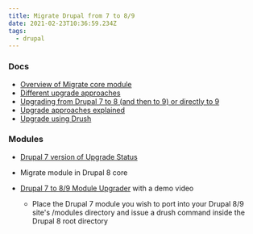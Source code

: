 ```yaml
---
title: Migrate Drupal from 7 to 8/9
date: 2021-02-23T10:36:59.234Z
tags:
  - drupal
---
```

### Docs

* [Overview of Migrate core module](https://www.drupal.org/docs/drupal-apis/migrate-api/migrate-api-overview)
* [Different upgrade approaches](https://www.drupal.org/docs/upgrading-drupal)
* [Upgrading from Drupal 7 to 8 (and then to 9) or directly to 9](https://www.drupal.org/docs/understanding-drupal/drupal-9-release-date-and-what-it-means/what-happens-to-drupal-7-now-that)
* [Upgrade approaches explained](https://www.drupal.org/docs/upgrading-drupal/choosing-the-upgrade-approach)
* [Upgrade using Drush](https://www.drupal.org/docs/upgrading-drupal/upgrade-using-drush)

### Modules

* [Drupal 7 version of Upgrade Status](https://www.drupal.org/project/upgrade_status)
* Migrate module in Drupal 8 core
* [Drupal 7 to 8/9 Module Upgrader](https://www.drupal.org/project/drupalmoduleupgrader) with a demo video

  * Place the Drupal 7 module you wish to port into your Drupal 8/9 site's /modules directory and issue a drush command inside the Drupal 8 root directory